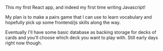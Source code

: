This my first React app, and indeed my first time writing Javascript!

My plan is to make a pairs game that I can use to learn vocabulary and hopefully pick up some frontend/js skills along the way. 

Eventually I'll have some basic database as backing storage for decks of cards and you'll choose which deck you want to play with. Still early days right now though.
